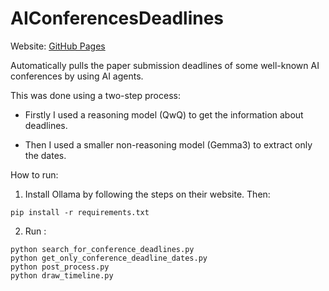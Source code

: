 # AIConferencesDeadlines
Website: [GitHub Pages](https://dangmanhtruong1995.github.io/AIConferencesDeadlines/)

Automatically pulls the paper submission deadlines of some well-known AI conferences by using AI agents. 

This was done using a two-step process:

- Firstly I used a reasoning model (QwQ) to get the information about deadlines.

- Then I used a smaller non-reasoning model (Gemma3) to extract only the dates.

How to run:
1) Install Ollama by following the steps on their website. Then:

```shell
pip install -r requirements.txt
```		

2) Run :
```shell
python search_for_conference_deadlines.py
python get_only_conference_deadline_dates.py
python post_process.py
python draw_timeline.py
```